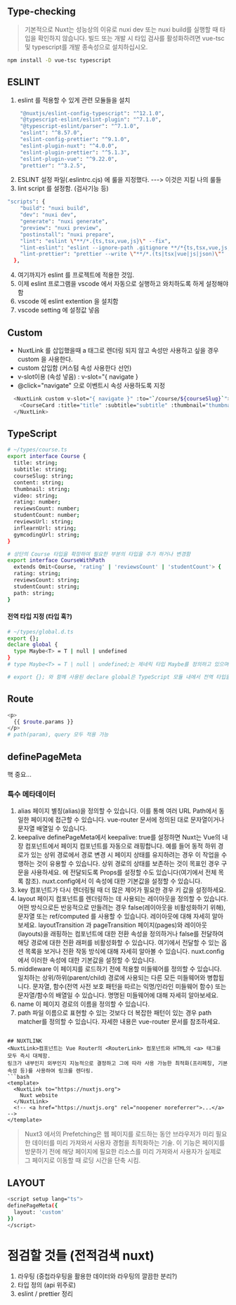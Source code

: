 ## Type-checking
>   기본적으로 Nuxt는 성능상의 이유로 nuxi dev 또는 nuxi build를 실행할 때 타입을 확인하지 않습니다. 빌드 또는 개발 시 타입 검사를 활성화하려면 vue-tsc 및 typescript를 개발 종속성으로 설치하십시오.
```bash
npm install -D vue-tsc typescript
```


## ESLINT
1. eslint 를 적용할 수 있게 관련 모듈들을 설치
```bash
    "@nuxtjs/eslint-config-typescript": "^12.1.0",
    "@typescript-eslint/eslint-plugin": "^7.1.0",
    "@typescript-eslint/parser": "^7.1.0",
    "eslint": "^8.57.0",
    "eslint-config-prettier": "^9.1.0",
    "eslint-plugin-nuxt": "^4.0.0",
    "eslint-plugin-prettier": "^5.1.3",
    "eslint-plugin-vue": "^9.22.0",
    "prettier": "^3.2.5",
```
2. ESLINT 설정 파일(.eslintrc.cjs) 에 룰을 지정했다. ---> 이것은 지킬 나의 룰들
3. lint script 를 설정함. (검사기능 등)
```bash
"scripts": {
    "build": "nuxi build",
    "dev": "nuxi dev",
    "generate": "nuxi generate",
    "preview": "nuxi preview",
    "postinstall": "nuxi prepare",
    "lint": "eslint \"**/*.{ts,tsx,vue,js}\" --fix",
    "lint-eslint": "eslint --ignore-path .gitignore **/*{ts,tsx,vue,js,json} --fix",
    "lint-prettier": "prettier --write \"**/*.(ts|tsx|vue|js|json)\""
  },
```
4. 여기까지가 eslint 를 프로젝트에 적용한 것임.
5. 이제 eslint 프로그램을 vscode 에서 자동으로 실행하고 와치하도록 하게 설정해야함
6. vscode 에 eslint extention 을 설치함
7. vscode setting 에 설정값 넣음



## Custom
- NuxtLink 를 삽입했을때 a 태그로 렌더링 되지 않고 속성만 사용하고 싶을 경우 custom 을 사용한다.
- custom 삽입함 (커스텀 속성 사용한다 선언)
- v-slot이용 (속성 넣음) : v-slot="{ navigate }
- @click="navigate" 으로 이벤트시 속성 사용하도록 지정

```bash
  <NuxtLink custom v-slot="{ navigate }" :to="`/course/${courseSlug}`">
    <CourseCard :title="title" :subtitle="subtitle" :thumbnail="thumbnail" @click="navigate" />
  </NuxtLink>
```


## TypeScript
```bash
# ~/types/course.ts
export interface Course {
  title: string;
  subtitle: string;
  courseSlug: string;
  content: string;
  thumbnail: string;
  video: string;
  rating: number;
  reviewsCount: number;
  studentCount: number;
  reviewsUrl: string;
  inflearnUrl: string;
  gymcodingUrl: string;
}

# 상단의 Course 타입을 확장하여 필요한 부분의 타입을 추가 하거나 변경함
export interface CourseWithPath
  extends Omit<Course, 'rating' | 'reviewsCount' | 'studentCount'> {
  rating: string;
  reviewsCount: string;
  studentCount: string;
  path: string;
}
```

#### 전역 타입 지정 (타입 훅?)

```bash
# ~/types/global.d.ts
export {};
declare global {
  type Maybe<T> = T | null | undefined
}
# type Maybe<T> = T | null | undefined;는 제네릭 타입 Maybe를 정의하고 있으며, 이는 주어진 타입 T, null, 또는 undefined 중 하나를 가질 수 있는 유니온 타입이다. 특정 값이 존재하지 않거나, 아직 할당되지 않았을 수 있는 상황을 타입 시스템에서 명시적으로 표현하고자 할 때 유용

# export {}; 와 함께 사용된 declare global은 TypeScript 모듈 내에서 전역 타입을 선언하는 방법.

```



## Route
```bash
<p>
  {{ $route.params }}
</p>
# path(param), query 모두 적용 가능 
```

## definePageMeta
핵 중요...

### 특수 메타데이터
1. alias
페이지 별칭(alias)을 정의할 수 있습니다. 이를 통해 여러 URL Path에서 동일한 페이지에 접근할 수 있습니다. vue-router 문서에 정의된 대로 문자열이거나 문자열 배열일 수 있습니다.
2. keepalive
definePageMeta에서 keepalive: true를 설정하면 Nuxt는 Vue의 <KeepAlive> 내장 컴포넌트에서 페이지 컴포넌트를 자동으로 래핑합니다. 예를 들어 동적 하위 경로가 있는 상위 경로에서 경로 변경 시 페이지 상태를 유지하려는 경우 이 작업을 수행하는 것이 유용할 수 있습니다.
상위 경로의 상태를 보존하는 것이 목표인 경우 <NuxtPage keepalive /> 구문을 사용하세요. <KeepAlive>에 전달되도록 Props를 설정할 수도 있습니다(여기에서 전체 목록 참조).
nuxt.config에서 이 속성에 대한 기본값을 설정할 수 있습니다.
3. key
<NuxtPage> 컴포넌트가 다시 렌더링될 때 더 많은 제어가 필요한 경우 키 값을 설정하세요.
4. layout
페이지 컴포넌트를 렌더링하는 데 사용되는 레이아웃을 정의할 수 있습니다. 어떤 방식으로든 반응적으로 만들려는 경우 false(레이아웃을 비활성화하기 위해), 문자열 또는 ref/computed 를 사용할 수 있습니다. 레이아웃에 대해 자세히 알아보세요.
layoutTransition 과 pageTransition
페이지(pages)와 레이아웃(layouts)을 래핑하는 <transition> 컴포넌트에 대한 전환 속성을 정의하거나 false를 전달하여 해당 경로에 대한 전환 래퍼를 비활성화할 수 있습니다. 여기에서 전달할 수 있는 옵션 목록을 보거나 전환 작동 방식에 대해 자세히 알아볼 수 있습니다.
nuxt.config에서 이러한 속성에 대한 기본값을 설정할 수 있습니다.
5. middleware
이 페이지를 로드하기 전에 적용할 미들웨어를 정의할 수 있습니다. 일치하는 상위/하위(parent/child) 경로에 사용되는 다른 모든 미들웨어와 병합됩니다. 문자열, 함수(전역 사전 보호 패턴을 따르는 익명/인라인 미들웨어 함수) 또는 문자열/함수의 배열일 수 있습니다. 명명된 미들웨어에 대해 자세히 알아보세요.
6. name
이 페이지 경로의 이름을 정의할 수 있습니다.
7. path
파일 이름으로 표현할 수 있는 것보다 더 복잡한 패턴이 있는 경우 path matcher를 정의할 수 있습니다. 자세한 내용은 vue-router 문서를 참조하세요.
```

## NUXTLINK
<NuxtLink>컴포넌트는 Vue Router의 <RouterLink> 컴포넌트와 HTML의 <a> 태그를 모두 즉시 대체함. 
링크가 내부인지 외부인지 지능적으로 결정하고 그에 따라 사용 가능한 최적화(프리페칭, 기본 속성 등)를 사용하여 링크를 렌더링.
```bash
<template>
  <NuxtLink to="https://nuxtjs.org">
    Nuxt website
  </NuxtLink>
  <!-- <a href="https://nuxtjs.org" rel="noopener noreferrer">...</a> -->
</template>
```
> Nuxt3 에서의 Prefetching은 웹 페이지를 로드하는 동안 브라우저가 미리 필요한 데이터를 미리 가져와서 사용자 경험을 최적화하는 기술. 이 기능은 페이지를 방문하기 전에 해당 페이지에 필요한 리소스를 미리 가져와서 사용자가 실제로 그 페이지로 이동할 때 로딩 시간을 단축 시킴.


## LAYOUT
```bash
<script setup lang="ts">
definePageMeta({
  layout: 'custom'
})
</script>
```



# 점검할 것들 (전적검색 nuxt)
1. 라우팅 (중첩라우팅을 활용한 데이터와 라우팅의 깔끔한 분리?)
2. 타입 정의 (api 위주로)
3. eslint / prettier 정리
